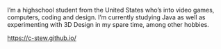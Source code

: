 I’m a highschool student from the United States who’s into video games, computers, coding and design. I’m currently studying Java as well as experimenting with 3D Design in my spare time, among other hobbies.

https://c-stew.github.io/
